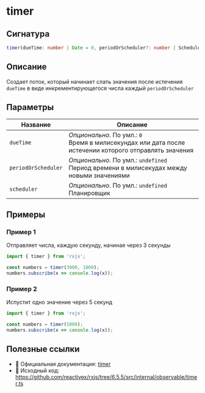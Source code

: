 # timer

## Сигнатура

```typescript
timer(dueTime: number | Date = 0, periodOrScheduler?: number | SchedulerLike, scheduler?: SchedulerLike): Observable<number>
```

## Описание

Создает поток, который начинает слать значения после истечения `dueTime` в виде инкрементирующегося числа каждый `periodOrScheduler`

## Параметры

| Название | Описание |
|-|-|
| `dueTime` | *Опционально*. По умл.: `0`<br>Время в милисекундах или дата после истечении которого отправлять значения |
| `periodOrScheduler` | *Опционально*. По умл.: `undefined`<br>Период времени в милисекудах между новыми значениями |
| `scheduler` | *Опционально*. По умл.: `undefined`<br>Планировщик |

## Примеры

### Пример 1

Отправляет числа, каждую секунду, начиная через 3 секунды

```typescript
import { timer } from 'rxjs';

const numbers = timer(3000, 1000);
numbers.subscribe(x => console.log(x));
```

### Пример 2

Испустит одно значение через 5 секунд

```typescript
import { timer } from 'rxjs';

const numbers = timer(5000);
numbers.subscribe(x => console.log(x));
```

## Полезные ссылки

- 📰 Официальная документация: [timer](https://rxjs.dev/api/index/function/timer)
- 📁 Исходный код: https://github.com/reactivex/rxjs/tree/6.5.5/src/internal/observable/timer.ts

